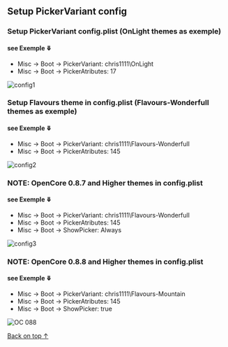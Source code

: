 ## Setup PickerVariant config

### Setup PickerVariant config.plist (OnLight themes as exemple)
#### see Exemple ⤋
- Misc -> Boot -> PickerVariant: chris1111\OnLight
- Misc -> Boot -> PickerAtributes: 17

![config1](https://user-images.githubusercontent.com/6248794/205488013-6fb04d32-8519-4d31-9d3c-1cb7e60cc1fa.png)

### Setup Flavours theme in config.plist (Flavours-Wonderfull themes as exemple)
#### see Exemple ⤋
- Misc -> Boot -> PickerVariant: chris1111\Flavours-Wonderfull
- Misc -> Boot -> PickerAtributes: 145

![config2](https://user-images.githubusercontent.com/6248794/205488049-1000e880-aca8-4ecd-8a02-93c29b88e8c5.png)

### NOTE: OpenCore 0.8.7 and Higher themes in config.plist
#### see Exemple ⤋
- Misc -> Boot -> PickerVariant: chris1111\Flavours-Wonderfull
- Misc -> Boot -> PickerAtributes: 145
- Misc -> Boot -> ShowPicker: Always

![config3](https://user-images.githubusercontent.com/6248794/205488054-54b361c1-794b-492e-8a73-7a2bd42e98b8.png)

### NOTE: OpenCore 0.8.8 and Higher themes in config.plist
#### see Exemple ⤋
- Misc -> Boot -> PickerVariant: chris1111\Flavours-Mountain
- Misc -> Boot -> PickerAtributes: 145
- Misc -> Boot -> ShowPicker: true

![OC 088](https://user-images.githubusercontent.com/6248794/206881307-2eec1bb8-c4a5-4a87-89ae-d49f0c9fa9d6.png)


[Back on top ↑](https://github.com/chris1111/My-Simple-OC-Themes)
